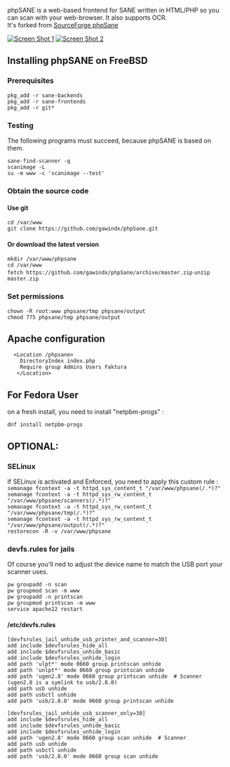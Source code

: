 phpSANE is a web-based frontend for SANE written in HTML/PHP so you can scan with your web-browser. It also supports OCR.  
It's forked from [SourceForge phpSane](https://sourceforge.net/projects/phpsane/)

[![Screen Shot 1](https://github.com/gawindx/phpSane/blob/master/images/phpSane_Screenshot_1.png)](https://github.com/gawindx/phpSane)
[![Screen Shot 2](https://github.com/gawindx/phpSane/blob/master/images/phpSane_Screenshot_2.png)](https://github.com/gawindx/phpSane)

## Installing phpSANE on FreeBSD

### Prerequisites
`pkg_add -r sane-backends`  
`pkg_add -r sane-frontends`  
`pkg_add -r git*`

### Testing  
The following programs must succeed, because phpSANE is based on them.

`sane-find-scanner -q`  
`scanimage -L`  
`su -m www -c 'scanimage --test'`  

### Obtain the source code
#### Use git
`cd /var/www`  
`git clone https://github.com/gawindx/phpSane.git`

#### Or download the latest version
`mkdir /var/www/phpsane`  
`cd /var/www`  
`fetch https://github.com/gawindx/phpSane/archive/master.zip` 
`unzip master.zip`

### Set permissions
`chown -R root:www phpsane/tmp phpsane/output`  
`chmod 775 phpsane/tmp phpsane/output`

## Apache configuration
`  <Location /phpsane>`  
`    DirectoryIndex index.php`  
`    Require group Admins Users Faktura`  
`   </Location>`

## For Fedora User
on a fresh install, you need to install "netpbm-progs" :

`dnf install netpbm-progs`

## OPTIONAL: 
### SELinux

If SELinux is activated and Enforced, you need to apply this custom rule :  
`semanage fcontext -a -t httpd_sys_content_t "/var/www/phpsane(/.*)?"`  
`semanage fcontext -a -t httpd_sys_rw_content_t "/var/www/phpsane/scanners(/.*)?"`  
`semanage fcontext -a -t httpd_sys_rw_content_t "/var/www/phpsane/tmp(/.*)?"`  
`semanage fcontext -a -t httpd_sys_rw_content_t "/var/www/phpsane/output(/.*)?"`  
`restorecon -R -v /var/www/phpsane`  

### devfs.rules for jails
Of course you'll ned to adjust the device name to match the USB port your scanner uses.

`pw groupadd -n scan`  
`pw groupmod scan -m www`  
`pw groupadd -n printscan`  
`pw groupmod printscan -m www`  
`service apache22 restart`

#### /etc/devfs.rules

`[devfsrules_jail_unhide_usb_printer_and_scanner=30]`  
`add include $devfsrules_hide_all`  
`add include $devfsrules_unhide_basic`  
`add include $devfsrules_unhide_login`  
`add path 'ulpt*' mode 0660 group printscan unhide`  
`add path 'unlpt*' mode 0660 group printscan unhide`  
`add path 'ugen2.8' mode 0660 group printscan unhide  # Scanner (ugen2.8 is a symlink to usb/2.8.0)`  
`add path usb unhide`  
`add path usbctl unhide`  
`add path 'usb/2.8.0' mode 0660 group printscan unhide`  

`[devfsrules_jail_unhide_usb_scanner_only=30]`  
`add include $devfsrules_hide_all`  
`add include $devfsrules_unhide_basic`  
`add include $devfsrules_unhide_login`  
`add path 'ugen2.8' mode 0660 group scan unhide  # Scanner`  
`add path usb unhide`  
`add path usbctl unhide`  
`add path 'usb/2.8.0' mode 0660 group scan unhide`  
